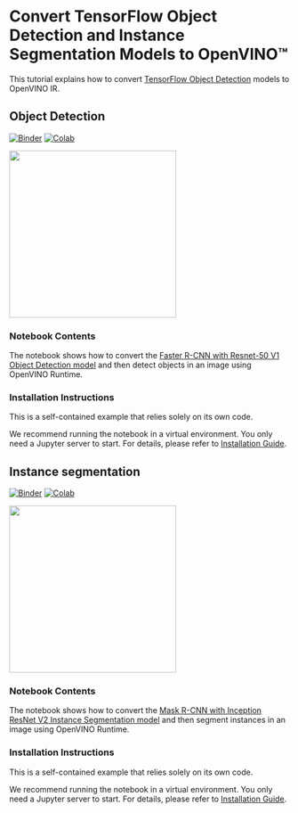 # Convert TensorFlow Object Detection and Instance Segmentation Models to OpenVINO™ 

This tutorial explains how to convert [TensorFlow Object Detection](https://github.com/tensorflow/models/tree/master/research/object_detection) models to OpenVINO IR.

## Object Detection

[![Binder](https://mybinder.org/badge_logo.svg)](https://mybinder.org/v2/gh/openvinotoolkit/openvino_notebooks/HEAD?filepath=notebooks%2F120-tensorflow-object-detection-to-openvino%2F120-tensorflow-object-detection-to-openvino.ipynb)
[![Colab](https://colab.research.google.com/assets/colab-badge.svg)](https://colab.research.google.com/github/openvinotoolkit/openvino_notebooks/blob/main/notebooks/120-tensorflow-object-detection-to-openvino/120-tensorflow-object-detection-to-openvino.ipynb)

<img src="https://github.com/openvinotoolkit/openvino_notebooks/assets/41733560/f9b59be1-1d2f-4e13-9678-67205be78841" width=300>

### Notebook Contents

The notebook shows how to convert the [Faster R-CNN with Resnet-50 V1 Object Detection model](https://tfhub.dev/tensorflow/faster_rcnn/resnet50_v1_640x640/1) and then detect objects in an image using OpenVINO Runtime.

### Installation Instructions

This is a self-contained example that relies solely on its own code.

We recommend  running the notebook in a virtual environment. You only need a Jupyter server to start.
For details, please refer to [Installation Guide](../../README.md).

## Instance segmentation

[![Binder](https://mybinder.org/badge_logo.svg)](https://mybinder.org/v2/gh/openvinotoolkit/openvino_notebooks/HEAD?filepath=notebooks%2F120-tensorflow-object-detection-to-openvino%2F120-tensorflow-instance-segmentation-to-openvino.ipynb)
[![Colab](https://colab.research.google.com/assets/colab-badge.svg)](https://colab.research.google.com/github/openvinotoolkit/openvino_notebooks/blob/main/notebooks/120-tensorflow-object-detection-to-openvino/120-tensorflow-instance-segmentation-to-openvino.ipynb)

<img src="https://github.com/itrushkin/openvino_notebooks/assets/76161256/b0acc7bb-92c7-4c83-9484-84a8e1b798b7" width=300/>


### Notebook Contents

The notebook shows how to convert the [Mask R-CNN with Inception ResNet V2 Instance Segmentation model](https://tfhub.dev/tensorflow/mask_rcnn/inception_resnet_v2_1024x1024/1) and then segment instances in an image using OpenVINO Runtime.

### Installation Instructions

This is a self-contained example that relies solely on its own code.

We recommend  running the notebook in a virtual environment. You only need a Jupyter server to start.
For details, please refer to [Installation Guide](../../README.md).
